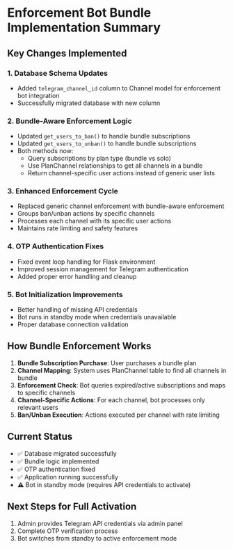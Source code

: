 # Enforcement Bot Bundle Implementation Summary

## Key Changes Implemented

### 1. Database Schema Updates
- Added `telegram_channel_id` column to Channel model for enforcement bot integration
- Successfully migrated database with new column

### 2. Bundle-Aware Enforcement Logic
- Updated `get_users_to_ban()` to handle bundle subscriptions
- Updated `get_users_to_unban()` to handle bundle subscriptions
- Both methods now:
  - Query subscriptions by plan type (bundle vs solo)
  - Use PlanChannel relationships to get all channels in a bundle
  - Return channel-specific user actions instead of generic user lists

### 3. Enhanced Enforcement Cycle
- Replaced generic channel enforcement with bundle-aware enforcement
- Groups ban/unban actions by specific channels
- Processes each channel with its specific user actions
- Maintains rate limiting and safety features

### 4. OTP Authentication Fixes
- Fixed event loop handling for Flask environment
- Improved session management for Telegram authentication
- Added proper error handling and cleanup

### 5. Bot Initialization Improvements
- Better handling of missing API credentials
- Bot runs in standby mode when credentials unavailable
- Proper database connection validation

## How Bundle Enforcement Works

1. **Bundle Subscription Purchase**: User purchases a bundle plan
2. **Channel Mapping**: System uses PlanChannel table to find all channels in bundle
3. **Enforcement Check**: Bot queries expired/active subscriptions and maps to specific channels
4. **Channel-Specific Actions**: For each channel, bot processes only relevant users
5. **Ban/Unban Execution**: Actions executed per channel with rate limiting

## Current Status
- ✅ Database migrated successfully
- ✅ Bundle logic implemented
- ✅ OTP authentication fixed
- ✅ Application running successfully
- ⚠️  Bot in standby mode (requires API credentials to activate)

## Next Steps for Full Activation
1. Admin provides Telegram API credentials via admin panel
2. Complete OTP verification process
3. Bot switches from standby to active enforcement mode